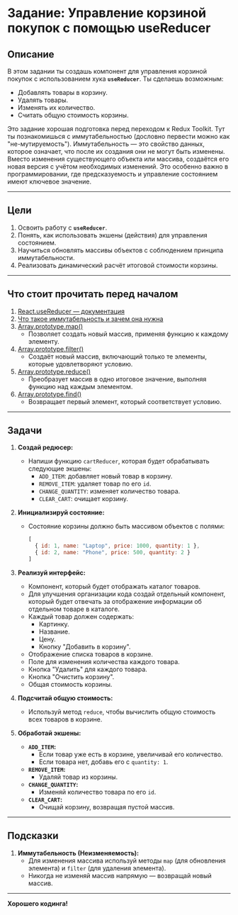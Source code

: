 
# Задание: Управление корзиной покупок с помощью useReducer

## Описание
В этом задании ты создашь компонент для управления корзиной покупок с использованием хука **`useReducer`**. Ты сделаешь возможным:
- Добавлять товары в корзину.
- Удалять товары.
- Изменять их количество.
- Считать общую стоимость корзины.
  
Это задание хорошая подготовка перед переходом к Redux Toolkit. Тут ты познакомишься с иммутабельностью (дословно первести можно как "не-мутируемость").
Иммутабельность — это свойство данных, которое означает, что после их создания они не могут быть изменены. Вместо изменения существующего объекта или массива, создаётся его новая версия с учётом необходимых изменений. Это особенно важно в программировании, где предсказуемость и управление состоянием имеют ключевое значение.

---

## Цели
1. Освоить работу с **`useReducer`**.
2. Понять, как использовать экшены (действия) для управления состоянием.
3. Научиться обновлять массивы объектов с соблюдением принципа иммутабельности. 
4. Реализовать динамический расчёт итоговой стоимости корзины.

---

## Что стоит прочитать перед началом
1. [React.useReducer — документация](https://react.dev/reference/react/useReducer)
2. [Что такое иммутабельность и зачем она нужна](https://habr.com/ru/articles/302118/)
3. [Array.prototype.map()](https://developer.mozilla.org/ru/docs/Web/JavaScript/Reference/Global_Objects/Array/map)
     - Позволяет создать новый массив, применяя функцию к каждому элементу.
4. [Array.prototype.filter()](https://developer.mozilla.org/ru/docs/Web/JavaScript/Reference/Global_Objects/Array/filter)
     - Создаёт новый массив, включающий только те элементы, которые удовлетворяют условию.
5. [Array.prototype.reduce()](https://developer.mozilla.org/ru/docs/Web/JavaScript/Reference/Global_Objects/Array/reduce)
     - Преобразует массив в одно итоговое значение, выполняя функцию над каждым элементом.
6. [Array.prototype.find()](https://developer.mozilla.org/ru/docs/Web/JavaScript/Reference/Global_Objects/Array/find)
     - Возвращает первый элемент, который соответствует условию.
---

## Задачи
1. **Создай редюсер:**
   - Напиши функцию `cartReducer`, которая будет обрабатывать следующие экшены:
     - `ADD_ITEM`: добавляет новый товар в корзину.
     - `REMOVE_ITEM`: удаляет товар по его `id`.
     - `CHANGE_QUANTITY`: изменяет количество товара.
     - `CLEAR_CART`: очищает корзину.

2. **Инициализируй состояние:**
   - Состояние корзины должно быть массивом объектов с полями:
     ```javascript
     [
       { id: 1, name: "Laptop", price: 1000, quantity: 1 },
       { id: 2, name: "Phone", price: 500, quantity: 2 }
     ]
     ```

3. **Реализуй интерфейс:**
   - Компонент, который будет отображать каталог товаров.  
   - Для улучшения организации кода создай отдельный компонент, который будет отвечать за отображение информации об отдельном товаре в каталоге.
   - Каждый товар должен содержать:
     - Картинку.
     - Название.
     - Цену.
     - Кнопку "Добавить в корзину".
   - Отображение списка товаров в корзине.
   - Поле для изменения количества каждого товара.
   - Кнопка "Удалить" для каждого товара.
   - Кнопка "Очистить корзину".
   - Общая стоимость корзины.

4. **Подсчитай общую стоимость:**
   - Используй метод `reduce`, чтобы вычислить общую стоимость всех товаров в корзине.

5. **Обработай экшены:**
   - **`ADD_ITEM`:**
     - Если товар уже есть в корзине, увеличивай его количество.
     - Если товара нет, добавь его с `quantity: 1`.
   - **`REMOVE_ITEM`:**
     - Удаляй товар из корзины.
   - **`CHANGE_QUANTITY`:**
     - Изменяй количество товара по его `id`.
   - **`CLEAR_CART`:**
     - Очищай корзину, возвращая пустой массив.

---

## Подсказки
1. **Иммутабельность (Неизменяемость):**
   - Для изменения массива используй методы `map` (для обновления элемента) и `filter` (для удаления элемента).
   - Никогда не изменяй массив напрямую — возвращай новый массив.

---

**Хорошего кодинга!**
